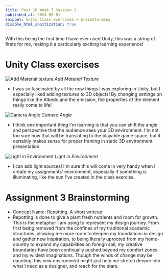 ```yaml
---
title: Post 10 Week 7 Session 1
published_at: 2024-05-01
snippet: Unity Class exercises + brainstorming
disable_html_sanitization: true
---
```

With this being the first time I have ever used Unity, this was a string of firsts for me, making it a particularly exciting learning experience! 

# **Unity Class exercises**
![Add Material texture](/w07s1/w07s1_addmat.png)
*Add Material Texture*
- I was so fascinated by all the new things I was exploring in Unity, but I especially liked adding textures to 3D objects! By changing settings on things like the Albedo and the emission, the properties of the element really come to life!

![Camera Angle](/w07s1/w07s1_cangle.png)
*Camera Angle*
- I think one important thing I'm learning is that you can shift the angle and perspective that the audience sees your 3D environment. I'm not too sure how that will be translating to the playable game space, but it certainly makes sense for proper framing in static 3D environment presentation.

![Light in Environment](/w07s1/w07s1_lights.png)
*Light in Environment*
- I can add light sources! I'm sure this will come in very handy when I create my assignments' environment, especially if something is illuminating, like the sun I've created in the class exercise.

# **Assignment 3 Brainstorming**
- Concept Name: Repotting. A short writeup:
- Repotting is done to give a plant fresh nutrients and room for growth. This is the metaphor I am using to represent my design journey. From first being removed from the confines of my traditional academic structures, allowing me more room to deepen my foundations in design and gather new inspiration, to being literally uprooted from my home-country to expand my capabilities on foreign soil, my creative boundaries have been continually pushed beyond my comfort zones and my wildest imaginations. Though the winds of change may be daunting, this new environment might just help me stretch deeper into what I need as a designer, and reach for the stars. 
